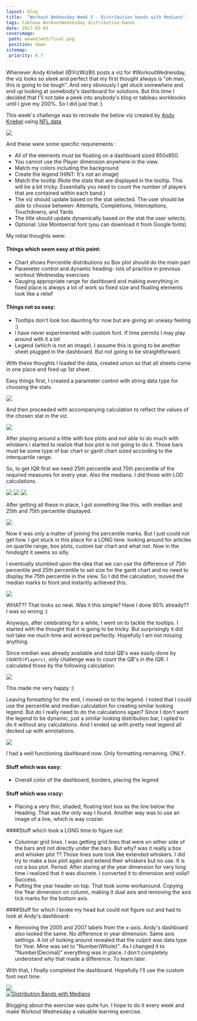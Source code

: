 ```yaml
---
layout: blog
title:  "Workout Wednesday Week 5 - Distribution bands with Medians"
tags: tableau WorkoutWednesday distribution-bands
date: 2017-02-03
coverimage:
 path: wowed/wk5/final.png
 position: down
sitemap:
 priority: 0.7
---
```



Whenever Andy Kriebel (@VizWizBI) posts a viz for #WorkoutWednesday, the viz looks so sleek and perfect that my first thought always is "oh man, this is going to be tough". And very obviously I get stuck somewhere and end up looking at somebody's dashboard for solutions.
But this time I decided that I'll not take a peek into anybody's blog or tableau workbooks until I give my 200%. So I did just that :)

<!--more-->

This week's challenge was to recreate the below viz created by [Andy Kriebel][andy]  using [NFL data][nfl]

<img src="{{ site.urlimg }}/wowed/wk5/sample.png" class="alignimgcenter" itemprop="image">

And these were some specific requirements :

- All of the elements must be floating on a dashboard sized 650x650.
- You cannot use the Player dimension anywhere in the view.
- Match my colors including the background
- Create the legend (HINT: It's not an image)
- Match the tooltip (Note the stats that are displayed in the tooltip. This will be a bit tricky. Essentially you need to count the number of players that are contained within each band.)
- The viz should update based on the stat selected. The user should be able to choose between: Attempts, Completions, Interceptions, Touchdowns, and Yards
- The title should update dynamically based on the stat the user selects.
- Optional: Use Montserrat font (you can download it from Google fonts)

My initial thoughts were: 

#### Things which seem easy at this point:
   - Chart shows Percentile distributions so Box plot should do the main part
   - Parameter control and dynamic heading- lots of practice in previous workout Wednesday exercises
   - Gauging appropriate range for dashboard and making everything in fixed place is always a lot of work so fixed size and floating elements look like a relief

#### Things not so easy:
   - Tooltips don't look too daunting for now but are giving an uneasy feeling :)
   - I have never experimented with custom font. If time permits I may play around with it a bit
   - Legend (which is not an image). I assume this is going to be another sheet plugged in the dashboard. But not going to be straightforward.

With these thoughts I loaded the data, created union so that all sheets come in one place and fired up 1st sheet.

Easy things first, I created a parameter control with string data type for choosing the stats.

<img src="{{ site.urlimg }}/wowed/wk5/parametr.png" class="alignimgcenter" itemprop="image">

And then proceeded with accompanying calculation to reflect the values of the chosen stat in the viz.

<img src="{{ site.urlimg }}/wowed/wk5/select.png" class="alignimgcenter" itemprop="image">

After playing around a little with box plots and not able to do much with whiskers i started to realize that box plot is not going to do it. Those bars must be some type of bar chart or gantt chart sized according to the interquartile range.

So, to get IQR first we need 25th percentile and 75th percentile of the required measures for every year.  Also the medians. I did those with LOD calculations.

<img src="{{ site.urlimg }}/wowed/wk5/pct25.png" class="alignimgcenter" itemprop="image">

<img src="{{ site.urlimg }}/wowed/wk5/pct75.png" class="alignimgcenter" itemprop="image">

<img src="{{ site.urlimg }}/wowed/wk5/median.png" class="alignimgcenter" itemprop="image">

After getting all these in place, I got something like this. with median and 25th and 75th percentile displayed.

<img src="{{ site.urlimg }}/wowed/wk5/rgh1.png" class="alignimgcenter" itemprop="image">

Now it was only a matter of joining the percentile marks. But I just could not get how. I got stuck in this place for a LONG time. looking around for articles on quartile range, box plots, custom bar chart and what not. Now in the hindsight it seems so silly.

I eventually stumbled upon the idea that we can use the difference of 75th percentile and 25th percentile to set size for the gantt chart and no need to display the 75th percentile in the view. So I did the calculation, moved the median marks to front and instantly achieved this.

<img src="{{ site.urlimg }}/wowed/wk5/rgh2.png" class="alignimgcenter" itemprop="image">

WHAT?? That looks so neat. Was it this simple? Have I done 90% already??    
I was so wrong :)

Anyways, after celebrating for a while, I went on to tackle the tooltips.
I started with the thought that it is going to be tricky. But surprisingly it did not take me much time and worked perfectly. Hopefully I am not missing anything.

Since median was already available and total QB's was easily done by `COUNTD(Players)`, only challenge was to count the QB's in the IQR. I calculated those by the following calculation.

<img src="{{ site.urlimg }}/wowed/wk5/iqr.png" class="alignimgcenter" itemprop="image">

This made me very happy :)

Leaving formatting for the end, I moved on to the legend.
I noted that I could use the percentile and median calculation for creating similar looking legend. But do I really need to do the calculations again? Since I don't want the legend to be dynamic, just a similar looking distribution bar, I opted to do it without any calculations. And I ended up with pretty neat legend all decked up with annotations.

<img src="{{ site.urlimg }}/wowed/wk5/legend.png" class="alignimgcenter" itemprop="image">

I had a well functioning dashboard now. Only formatting remaining. ONLY.

#### Stuff which was easy:
- Overall color of the dashboard, borders, placing the legend

#### Stuff which was crazy:

- Placing a very thin, shaded, floating text box as the line below the Heading. That was the only way I found. Another way was to use an image 
    of a line, which is way crazier.

####Stuff which took a LONG time to figure out:

- Columnar grid lines. I was getting grid lines that were on either side of the bars and not directly under the bars. But why? was it really a box and whisker plot ?? Those lines sure look like extended whiskers. I did try to make a box plot again and extend their whiskers but no use. It is not a box plot. Period. After staring at the year dimension for very long time i realized that it was discrete. I converted it to dimension and voila!! Success.
- Putting the year header on top. That took some workaround. Copying the Year dimension on column, making it dual axis and removing the axis tick marks for the bottom axis.

####Stuff for which I broke my head but could not figure out and had to look at Andy's dashboard:

- Removing the 2005 and 2007 labels from the x-axis. Andy's dashboard also looked the same. No difference in year dimension. Same axis settings. A lot of looking around revealed that the culprit was data type for Year. Mine was set to "Number(Whole)". As I changed it to "Number(Decimal)" everything was in place. I don't completely understand why that made a difference. To learn later.

With that, I finally completed the dashboard. Hopefully I'll use the custom font next time.

<div class="show-for-small-down">
<a href="https://public.tableau.com/views/Distributionbandswithmedians/DistributionBandswithMedians?:retry=yes&:embed=y&:display_count=yes">
<img src="{{ site.urlimg }}/wowed/wk5/final.png" class="alignimgcenter" itemprop="image">
</a>
</div>
<!-- tags lable -->
<div class="show-for-medium-up">
<div class='tableauPlaceholder' id='viz1486146275774' style='position: relative'><noscript><a href='#'><img alt='Distribution Bands with Medians ' src='https:&#47;&#47;public.tableau.com&#47;static&#47;images&#47;Di&#47;Distributionbandswithmedians&#47;DistributionBandswithMedians&#47;1_rss.png' style='border: none' /></a></noscript><object class='tableauViz'  style='display:none;'><param name='host_url' value='https%3A%2F%2Fpublic.tableau.com%2F' /> <param name='site_root' value='' /><param name='name' value='Distributionbandswithmedians&#47;DistributionBandswithMedians' /><param name='tabs' value='no' /><param name='toolbar' value='yes' /><param name='static_image' value='https:&#47;&#47;public.tableau.com&#47;static&#47;images&#47;Di&#47;Distributionbandswithmedians&#47;DistributionBandswithMedians&#47;1.png' /> <param name='animate_transition' value='yes' /><param name='display_static_image' value='yes' /><param name='display_spinner' value='yes' /><param name='display_overlay' value='yes' /><param name='display_count' value='yes' /></object></div> 
 <script type='text/javascript'>
 var divElement = document.getElementById('viz1486146275774');
 var vizElement = divElement.getElementsByTagName('object')[0];
 vizElement.style.width='654px';vizElement.style.height='719px';
 var scriptElement = document.createElement('script');
 scriptElement.src = 'https://public.tableau.com/javascripts/api/viz_v1.js';
 vizElement.parentNode.insertBefore(scriptElement, vizElement);
 </script>
</div>


Blogging about the exercise was quite fun. I hope to do it every week and make Workout Wednesday a valuable learning exercise.


[andy]: http://www.vizwiz.com/2017/02/ww-distributions.html
[nfl]: https://drive.google.com/file/d/0BwwOAU_ldxzwa2tQZXg2YkVzZlU/view